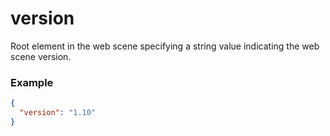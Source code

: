 # version

Root element in the web scene specifying a string value indicating the web scene version.

### Example

```json
{
  "version": "1.10"
}
```

